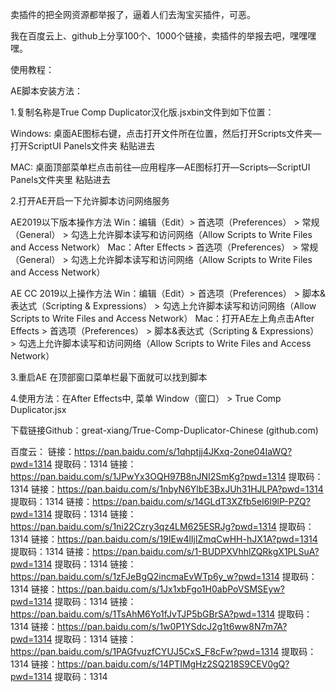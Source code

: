卖插件的把全网资源都举报了，逼着人们去淘宝买插件，可恶。

我在百度云上、github上分享100个、1000个链接，卖插件的举报去吧，嘿嘿嘿嘿。 

使用教程：

AE脚本安装方法：

1.复制名称是True Comp Duplicator汉化版.jsxbin文件到如下位置：

Windows: 桌面AE图标右键，点击打开文件所在位置，然后打开Scripts文件夹—打开ScriptUI Panels文件夹 粘贴进去

MAC: 桌面顶部菜单栏点击前往—应用程序—AE图标打开—Scripts—ScriptUI Panels文件夹里 粘贴进去

2.打开AE开启一下允许脚本访问网络服务

AE2019以下版本操作方法 Win：编辑（Edit）> 首选项（Preferences） > 常规（General） > 勾选上允许脚本读写和访问网络（Allow Scripts to Write Files and Access Network） Mac：After Effects > 首选项（Preferences） > 常规（General） > 勾选上允许脚本读写和访问网络（Allow Scripts to Write Files and Access Network）

AE CC 2019以上操作方法 Win：编辑（Edit）> 首选项（Preferences） > 脚本&表达式（Scripting & Expressions） > 勾选上允许脚本读写和访问网络（Allow Scripts to Write Files and Access Network） Mac：打开AE左上角点击After Effects > 首选项（Preferences） > 脚本&表达式（Scripting & Expressions） > 勾选上允许脚本读写和访问网络（Allow Scripts to Write Files and Access Network）

3.重启AE 在顶部窗口菜单栏最下面就可以找到脚本

4.使用方法：在After Effects中, 菜单 Window（窗口） > True Comp Duplicator.jsx

下载链接Github：great-xiang/True-Comp-Duplicator-Chinese (github.com)

百度云：
链接：https://pan.baidu.com/s/1qhptjj4JKxq-2one04IaWQ?pwd=1314 
提取码：1314
链接：https://pan.baidu.com/s/1JPwYx3OQH97B8nJNI2SmKg?pwd=1314 
提取码：1314
链接：https://pan.baidu.com/s/1nbyN6YlbE3BxJUh31HJLPA?pwd=1314 
提取码：1314
链接：https://pan.baidu.com/s/14GLdT3XZfb5eI6l9lP-PZQ?pwd=1314 
提取码：1314
链接：https://pan.baidu.com/s/1ni22Czry3qz4LM625ESRJg?pwd=1314 
提取码：1314
链接：https://pan.baidu.com/s/19IEw4lIjlZmqCwHH-hJX1A?pwd=1314 
提取码：1314
链接：https://pan.baidu.com/s/1-BUDPXVhhlZQRkgX1PLSuA?pwd=1314 
提取码：1314
链接：https://pan.baidu.com/s/1zFJeBgQ2incmaEvWTp6y_w?pwd=1314 
提取码：1314
链接：https://pan.baidu.com/s/1Jx1xbFgo1H0abPoVSMSEyw?pwd=1314 
提取码：1314
链接：https://pan.baidu.com/s/1TsAhM6Yo1fJvTJP5bGBrSA?pwd=1314 
提取码：1314
链接：https://pan.baidu.com/s/1w0P1YSdcJ2g1t6ww8N7m7A?pwd=1314 
提取码：1314
链接：https://pan.baidu.com/s/1PAGfvuzfCYUJ5CxS_F8cFw?pwd=1314 
提取码：1314
链接：https://pan.baidu.com/s/14PTIMgHz2SQ218S9CEV0gQ?pwd=1314 
提取码：1314

